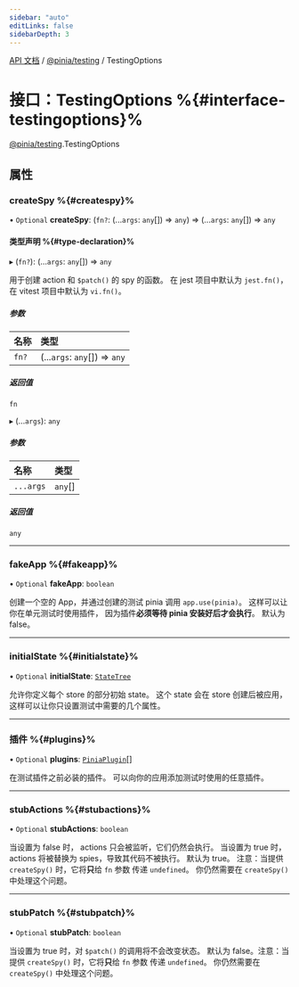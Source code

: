 ```yaml
---
sidebar: "auto"
editLinks: false
sidebarDepth: 3
---
```


[API 文档](../index.md) / [@pinia/testing](../modules/pinia_testing.md) / TestingOptions

# 接口：TestingOptions %{#interface-testingoptions}%

[@pinia/testing](../modules/pinia_testing.md).TestingOptions

## 属性

### createSpy %{#createspy}%

• `Optional` **createSpy**: (`fn?`: (...`args`: `any`[]) => `any`) => (...`args`: `any`[]) => `any`

#### 类型声明 %{#type-declaration}%

▸ (`fn?`): (...`args`: `any`[]) => `any`

用于创建 action 和 `$patch()` 的 spy 的函数。
在 jest 项目中默认为 `jest.fn()`，在 vitest 项目中默认为 `vi.fn()`。

##### 参数

| 名称 | 类型 |
| :------ | :------ |
| `fn?` | (...`args`: `any`[]) => `any` |

##### 返回值

`fn`

▸ (...`args`): `any`

##### 参数

| 名称 | 类型 |
| :------ | :------ |
| `...args` | `any`[] |

##### 返回值

`any`

___

### fakeApp %{#fakeapp}%

• `Optional` **fakeApp**: `boolean`

创建一个空的 App，并通过创建的测试 pinia 调用 `app.use(pinia)`。
这样可以让你在单元测试时使用插件，
因为插件**必须等待 pinia 安装好后才会执行**。
默认为 false。

___

### initialState %{#initialstate}%

• `Optional` **initialState**: [`StateTree`](../modules/pinia.md#statetree)

允许你定义每个 store 的部分初始 state。
这个 state 会在 store 创建后被应用，这样可以让你只设置测试中需要的几个属性。

___

### 插件 %{#plugins}%

• `Optional` **plugins**: [`PiniaPlugin`](pinia.PiniaPlugin.md)[]

在测试插件之前必装的插件。
可以向你的应用添加测试时使用的任意插件。

___

### stubActions %{#stubactions}%

• `Optional` **stubActions**: `boolean`

当设置为 false 时， actions 只会被监听，它们仍然会执行。
当设置为 true 时，actions 将被替换为 spies，导致其代码不被执行。
默认为 true。
注意：当提供 `createSpy()` 时，它将**只**给 `fn` 参数 传递 `undefined`。
你仍然需要在 `createSpy()` 中处理这个问题。

___

### stubPatch %{#stubpatch}%

• `Optional` **stubPatch**: `boolean`

当设置为 true 时，对 `$patch()` 的调用将不会改变状态。
默认为 false。注意：当提供 `createSpy()` 时，它将**只**给 `fn` 参数 传递 `undefined`。
你仍然需要在 `createSpy()` 中处理这个问题。
